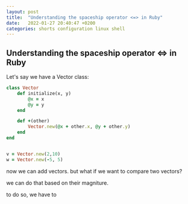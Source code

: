```yaml
---
layout: post
title:  "Understanding the spaceship operator <=> in Ruby"
date:   2022-01-27 20:40:47 +0200
categories: shorts configuration linux shell
---
```


## Understanding the spaceship operator <=> in Ruby


Let's say we have a Vector class:

```ruby
class Vector
	def initialize(x, y)
		@x = x
		@y = y
	end

	def +(other)
		Vector.new(@x + other.x, @y + other.y)
	end
end


v = Vector.new(2,10)
w = Vector.new(-5, 5)
```


now we can add vectors. but what if we want to compare two vectors?

we can do that based on their magniture.


to do so, we have to 
